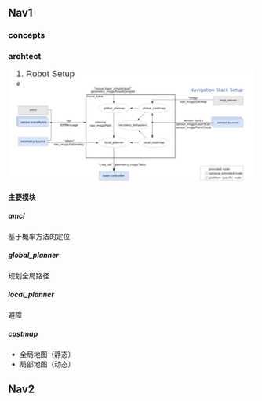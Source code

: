 ## Nav1
### concepts

### archtect
![lanelet2_arch](../../Resourse/ros_nav_arch.png)
#### 主要模块
##### amcl
基于概率方法的定位
##### global_planner
规划全局路径
##### local_planner
避障

##### costmap
- 全局地图（静态）
- 局部地图（动态）
## Nav2
